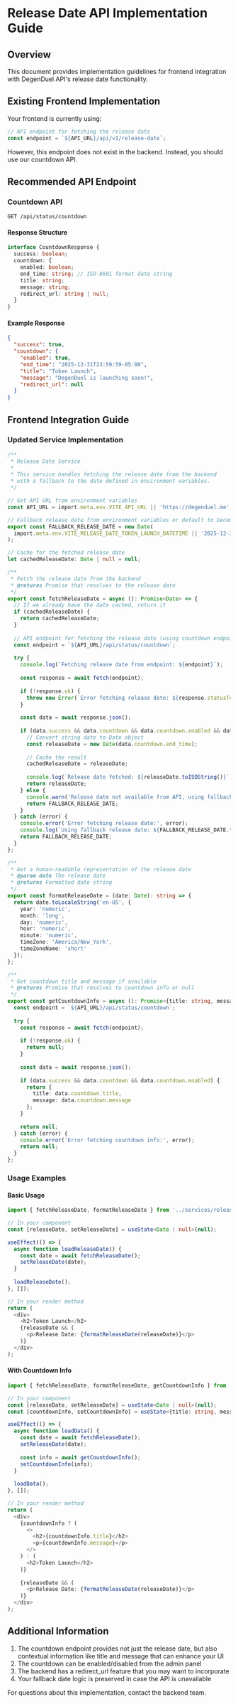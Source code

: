 # Release Date API Implementation Guide

## Overview

This document provides implementation guidelines for frontend integration with DegenDuel API's release date functionality.

## Existing Frontend Implementation

Your frontend is currently using:
```typescript
// API endpoint for fetching the release date
const endpoint = `${API_URL}/api/v1/release-date`;
```

However, this endpoint does not exist in the backend. Instead, you should use our countdown API.

## Recommended API Endpoint

### Countdown API

```
GET /api/status/countdown
```

#### Response Structure

```typescript
interface CountdownResponse {
  success: boolean;
  countdown: {
    enabled: boolean;
    end_time: string; // ISO-8601 format date string
    title: string;
    message: string;
    redirect_url: string | null;
  }
}
```

#### Example Response

```json
{
  "success": true,
  "countdown": {
    "enabled": true,
    "end_time": "2025-12-31T23:59:59-05:00",
    "title": "Token Launch",
    "message": "DegenDuel is launching soon!",
    "redirect_url": null
  }
}
```

## Frontend Integration Guide

### Updated Service Implementation

```typescript
/**
 * Release Date Service
 * 
 * This service handles fetching the release date from the backend
 * with a fallback to the date defined in environment variables.
 */

// Get API URL from environment variables
const API_URL = import.meta.env.VITE_API_URL || 'https://degenduel.me';

// Fallback release date from environment variables or default to December 31st, 11:59 PM Eastern
export const FALLBACK_RELEASE_DATE = new Date(
  import.meta.env.VITE_RELEASE_DATE_TOKEN_LAUNCH_DATETIME || '2025-12-31T23:59:59-05:00'
);

// Cache for the fetched release date
let cachedReleaseDate: Date | null = null;

/**
 * Fetch the release date from the backend
 * @returns Promise that resolves to the release date
 */
export const fetchReleaseDate = async (): Promise<Date> => {
  // If we already have the date cached, return it
  if (cachedReleaseDate) {
    return cachedReleaseDate;
  }
  
  // API endpoint for fetching the release date (using countdown endpoint)
  const endpoint = `${API_URL}/api/status/countdown`;
  
  try {
    console.log(`Fetching release date from endpoint: ${endpoint}`);
    
    const response = await fetch(endpoint);
    
    if (!response.ok) {
      throw new Error(`Error fetching release date: ${response.statusText}`);
    }
    
    const data = await response.json();
    
    if (data.success && data.countdown && data.countdown.enabled && data.countdown.end_time) {
      // Convert string date to Date object
      const releaseDate = new Date(data.countdown.end_time);
      
      // Cache the result
      cachedReleaseDate = releaseDate;
      
      console.log(`Release date fetched: ${releaseDate.toISOString()}`);
      return releaseDate;
    } else {
      console.warn('Release date not available from API, using fallback');
      return FALLBACK_RELEASE_DATE;
    }
  } catch (error) {
    console.error('Error fetching release date:', error);
    console.log(`Using fallback release date: ${FALLBACK_RELEASE_DATE.toISOString()}`);
    return FALLBACK_RELEASE_DATE;
  }
};

/**
 * Get a human-readable representation of the release date
 * @param date The release date
 * @returns Formatted date string
 */
export const formatReleaseDate = (date: Date): string => {
  return date.toLocaleString('en-US', {
    year: 'numeric',
    month: 'long',
    day: 'numeric',
    hour: 'numeric',
    minute: 'numeric',
    timeZone: 'America/New_York',
    timeZoneName: 'short'
  });
};

/**
 * Get countdown title and message if available
 * @returns Promise that resolves to countdown info or null
 */
export const getCountdownInfo = async (): Promise<{title: string, message: string} | null> => {
  const endpoint = `${API_URL}/api/status/countdown`;
  
  try {
    const response = await fetch(endpoint);
    
    if (!response.ok) {
      return null;
    }
    
    const data = await response.json();
    
    if (data.success && data.countdown && data.countdown.enabled) {
      return {
        title: data.countdown.title,
        message: data.countdown.message
      };
    }
    
    return null;
  } catch (error) {
    console.error('Error fetching countdown info:', error);
    return null;
  }
};
```

### Usage Examples

#### Basic Usage

```typescript
import { fetchReleaseDate, formatReleaseDate } from '../services/releaseDateService';

// In your component
const [releaseDate, setReleaseDate] = useState<Date | null>(null);

useEffect(() => {
  async function loadReleaseDate() {
    const date = await fetchReleaseDate();
    setReleaseDate(date);
  }
  
  loadReleaseDate();
}, []);

// In your render method
return (
  <div>
    <h2>Token Launch</h2>
    {releaseDate && (
      <p>Release Date: {formatReleaseDate(releaseDate)}</p>
    )}
  </div>
);
```

#### With Countdown Info

```typescript
import { fetchReleaseDate, formatReleaseDate, getCountdownInfo } from '../services/releaseDateService';

// In your component
const [releaseDate, setReleaseDate] = useState<Date | null>(null);
const [countdownInfo, setCountdownInfo] = useState<{title: string, message: string} | null>(null);

useEffect(() => {
  async function loadData() {
    const date = await fetchReleaseDate();
    setReleaseDate(date);
    
    const info = await getCountdownInfo();
    setCountdownInfo(info);
  }
  
  loadData();
}, []);

// In your render method
return (
  <div>
    {countdownInfo ? (
      <>
        <h2>{countdownInfo.title}</h2>
        <p>{countdownInfo.message}</p>
      </>
    ) : (
      <h2>Token Launch</h2>
    )}
    
    {releaseDate && (
      <p>Release Date: {formatReleaseDate(releaseDate)}</p>
    )}
  </div>
);
```

## Additional Information

1. The countdown endpoint provides not just the release date, but also contextual information like title and message that can enhance your UI
2. The countdown can be enabled/disabled from the admin panel
3. The backend has a redirect_url feature that you may want to incorporate
4. Your fallback date logic is preserved in case the API is unavailable

For questions about this implementation, contact the backend team.